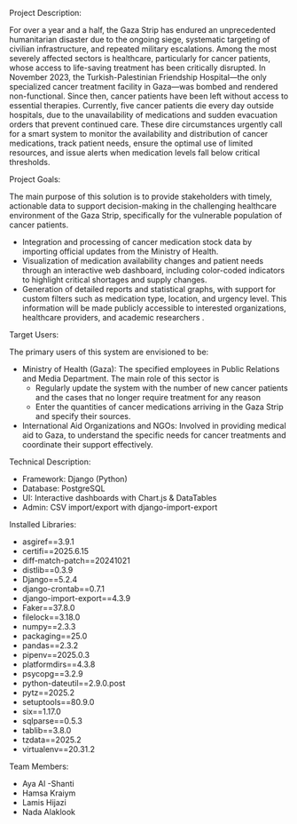 Project Description:

  For over a year and a half, the Gaza Strip has endured an unprecedented humanitarian disaster due to the ongoing siege, systematic targeting of civilian infrastructure, and repeated military escalations. Among the most severely affected sectors is healthcare, particularly for cancer patients, whose access to life-saving treatment has been critically disrupted.
  In November 2023, the Turkish-Palestinian Friendship Hospital—the only specialized cancer treatment facility in Gaza—was bombed and rendered non-functional. Since then, cancer patients have been left without access to essential therapies. Currently, five cancer patients die every day outside hospitals, due to the unavailability of medications and sudden evacuation orders that prevent continued care.
  These dire circumstances urgently call for a smart system to monitor the availability and distribution of cancer medications, track patient needs, ensure the optimal use of limited resources, and issue alerts when medication levels fall below critical thresholds.



Project Goals:

  The main purpose of this solution is to provide stakeholders with timely, actionable data to support decision-making in the challenging healthcare environment of the Gaza Strip, specifically for the vulnerable population of cancer patients.
  -	Integration and processing of cancer medication stock data by importing official updates from the Ministry of Health.
  -	Visualization of medication availability changes and patient needs through an interactive web dashboard, including color-coded indicators to highlight critical shortages and supply changes.
  -	Generation of detailed reports and statistical graphs, with support for custom filters such as medication type, location, and urgency level. This information will be made publicly accessible to interested organizations, healthcare providers, and academic researchers	.


Target Users:

  The primary users of this system are envisioned to be:
  -	Ministry of Health (Gaza): The specified employees in Public Relations and Media Department. The main role of this sector is
    * Regularly update the system with the number of new cancer patients and the cases that no longer require treatment for any reason
    * Enter the quantities of cancer medications arriving in the Gaza Strip and specify their sources.
  -	International Aid Organizations and NGOs: Involved in providing medical aid to Gaza, to understand the specific needs for cancer treatments and coordinate their support effectively.


Technical Description:

  - Framework: Django (Python)
  - Database: PostgreSQL
  - UI: Interactive dashboards with Chart.js & DataTables
  - Admin: CSV import/export with django-import-export

Installed Libraries:

  - asgiref==3.9.1
  - certifi==2025.6.15
  - diff-match-patch==20241021
  - distlib==0.3.9
  - Django==5.2.4
  - django-crontab==0.7.1
  - django-import-export==4.3.9
  - Faker==37.8.0
  - filelock==3.18.0
  - numpy==2.3.3
  - packaging==25.0
  - pandas==2.3.2
  - pipenv==2025.0.3
  - platformdirs==4.3.8
  - psycopg==3.2.9
  - python-dateutil==2.9.0.post
  - pytz==2025.2
  - setuptools==80.9.0
  - six==1.17.0
  - sqlparse==0.5.3
  - tablib==3.8.0
  - tzdata==2025.2
  - virtualenv==20.31.2

Team Members:

-	Aya Al -Shanti
-	Hamsa Kraiym
-	Lamis Hijazi
-	Nada Alaklook
